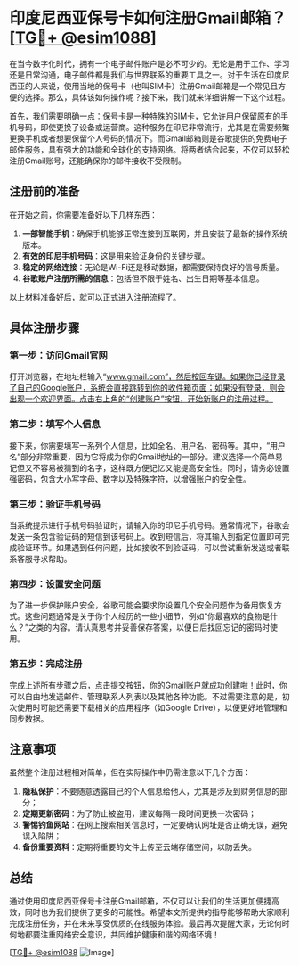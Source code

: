 # 印度尼西亚保号卡如何注册Gmail邮箱？[[TG💪+ @esim1088](https://t.me/s/esim1088)]

在当今数字化时代，拥有一个电子邮件账户是必不可少的。无论是用于工作、学习还是日常沟通，电子邮件都是我们与世界联系的重要工具之一。对于生活在印度尼西亚的人来说，使用当地的保号卡（也叫SIM卡）注册Gmail邮箱是一个常见且方便的选择。那么，具体该如何操作呢？接下来，我们就来详细讲解一下这个过程。

首先，我们需要明确一点：保号卡是一种特殊的SIM卡，它允许用户保留原有的手机号码，即使更换了设备或运营商。这种服务在印尼非常流行，尤其是在需要频繁更换手机或者想要保留个人号码的情况下。而Gmail邮箱则是谷歌提供的免费电子邮件服务，具有强大的功能和全球化的支持网络。将两者结合起来，不仅可以轻松注册Gmail账号，还能确保你的邮件接收不受限制。

## 注册前的准备

在开始之前，你需要准备好以下几样东西：

1. **一部智能手机**：确保手机能够正常连接到互联网，并且安装了最新的操作系统版本。
2. **有效的印尼手机号码**：这是用来验证身份的关键步骤。
3. **稳定的网络连接**：无论是Wi-Fi还是移动数据，都需要保持良好的信号质量。
4. **谷歌账户注册所需的信息**：包括但不限于姓名、出生日期等基本信息。

以上材料准备好后，就可以正式进入注册流程了。

## 具体注册步骤

### 第一步：访问Gmail官网

打开浏览器，在地址栏输入“www.gmail.com”，然后按回车键。如果你已经登录了自己的Google账户，系统会直接跳转到你的收件箱页面；如果没有登录，则会出现一个欢迎界面。点击右上角的“创建账户”按钮，开始新账户的注册过程。

### 第二步：填写个人信息

接下来，你需要填写一系列个人信息，比如全名、用户名、密码等。其中，“用户名”部分非常重要，因为它将成为你的Gmail地址的一部分。建议选择一个简单易记但又不容易被猜到的名字，这样既方便记忆又能提高安全性。同时，请务必设置强密码，包含大小写字母、数字以及特殊字符，以增强账户的安全性。

### 第三步：验证手机号码

当系统提示进行手机号码验证时，请输入你的印尼手机号码。通常情况下，谷歌会发送一条包含验证码的短信到该号码上。收到短信后，将其输入到指定位置即可完成验证环节。如果遇到任何问题，比如接收不到验证码，可以尝试重新发送或者联系客服寻求帮助。

### 第四步：设置安全问题

为了进一步保护账户安全，谷歌可能会要求你设置几个安全问题作为备用恢复方式。这些问题通常是关于你个人经历的一些小细节，例如“你最喜欢的食物是什么？”之类的内容。请认真思考并妥善保存答案，以便日后找回忘记的密码时使用。

### 第五步：完成注册

完成上述所有步骤之后，点击提交按钮，你的Gmail账户就成功创建啦！此时，你可以自由地发送邮件、管理联系人列表以及其他各种功能。不过需要注意的是，初次使用时可能还需要下载相关的应用程序（如Google Drive），以便更好地管理和同步数据。

## 注意事项

虽然整个注册过程相对简单，但在实际操作中仍需注意以下几个方面：

1. **隐私保护**：不要随意透露自己的个人信息给他人，尤其是涉及到财务信息的部分；
2. **定期更新密码**：为了防止被盗用，建议每隔一段时间更换一次密码；
3. **警惕钓鱼网站**：在网上搜索相关信息时，一定要确认网址是否正确无误，避免误入陷阱；
4. **备份重要资料**：定期将重要的文件上传至云端存储空间，以防丢失。

## 总结

通过使用印度尼西亚保号卡注册Gmail邮箱，不仅可以让我们的生活更加便捷高效，同时也为我们提供了更多的可能性。希望本文所提供的指导能够帮助大家顺利完成注册任务，并在未来享受优质的在线服务体验。最后再次提醒大家，无论何时何地都要注重网络安全意识，共同维护健康和谐的网络环境！

[[TG💪+ @esim1088](https://t.me/s/esim1088) ![Image](https://i.postimg.cc/4NQfJmqS/Snipaste-2025-05-13-00-14-12.png)]
